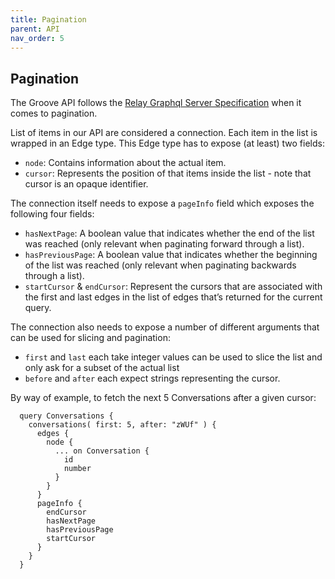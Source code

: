 ```yaml
---
title: Pagination
parent: API
nav_order: 5
---
```


## Pagination

The Groove API follows the [Relay Graphql Server Specification](https://relay.dev/) when it comes to pagination.

List of items in our API are considered a connection. Each item in the list is wrapped in an Edge type. This Edge type has to expose (at least) two fields:
  - `node`: Contains information about the actual item.
  - `cursor`: Represents the position of that items inside the list - note that cursor is an opaque identifier.

The connection itself needs to expose a `pageInfo` field which exposes the following four fields:
  - `hasNextPage`: A boolean value that indicates whether the end of the list was reached (only relevant when paginating forward through a list).
  - `hasPreviousPage`: A boolean value that indicates whether the beginning of the list was reached (only relevant when paginating backwards through a list).
  - `startCursor` & `endCursor`: Represent the cursors that are associated with the first and last edges in the list of edges that’s returned for the current query.

The connection also needs to expose a number of different arguments that can be used for slicing and pagination:
  - `first` and `last` each take integer values can be used to slice the list and only ask for a subset of the actual list
  - `before` and `after` each expect strings representing the cursor.

By way of example, to fetch the next 5 Conversations after a given cursor:

```
  query Conversations {
    conversations( first: 5, after: "zWUf" ) {
      edges {
        node {
          ... on Conversation {
            id
            number
          }
        }
      }
      pageInfo {
        endCursor
        hasNextPage
        hasPreviousPage
        startCursor
      }
    }
  }
```

